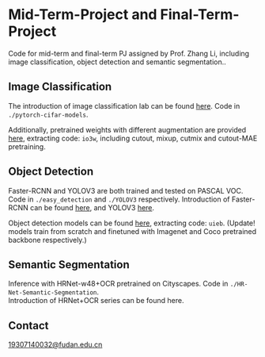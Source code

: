 # Mid-Term-Project and Final-Term-Project
Code for mid-term and final-term PJ assigned by Prof. Zhang Li, including image classification, object detection and semantic segmentation.. 

## Image Classification
The introduction of image classification lab can be found [here](https://github.com/Evergreen0929/Mid-Term-Project/tree/main/pytorch-cifar-models). Code in `./pytorch-cifar-models`.

Additionally, pretrained weights with different augmentation are provided [here](https://pan.baidu.com/s/1FDBt87OKZ3mL3Y8YcbnnKw), extracting code: `io3w`, including cutout, mixup, cutmix and cutout-MAE pretraining.

## Object Detection
Faster-RCNN and YOLOV3 are both trained and tested on PASCAL VOC. Code in `./easy_detection` and `./YOLOV3` respectively.
Introduction of Faster-RCNN can be found [here](https://github.com/misads/easy_detection/blob/master/_assets/_docs/get_started.md), and YOLOV3 [here](https://github.com/Evergreen0929/Mid-Term-Project/tree/main/YOLOV3).

Object detection models can be found [here](https://pan.baidu.com/s/1EGOhBNv_k0YCE1qE187cBw), extracting code: `uieb`. (Update! models train from scratch and finetuned with Imagenet and Coco pretrained backbone respectively.)

## Semantic Segmentation
Inference with HRNet-w48+OCR pretrained on Cityscapes. Code in `./HR-Net-Semantic-Segmentation`.  
Introduction of HRNet+OCR series can be found here.

## Contact
19307140032@fudan.edu.cn
